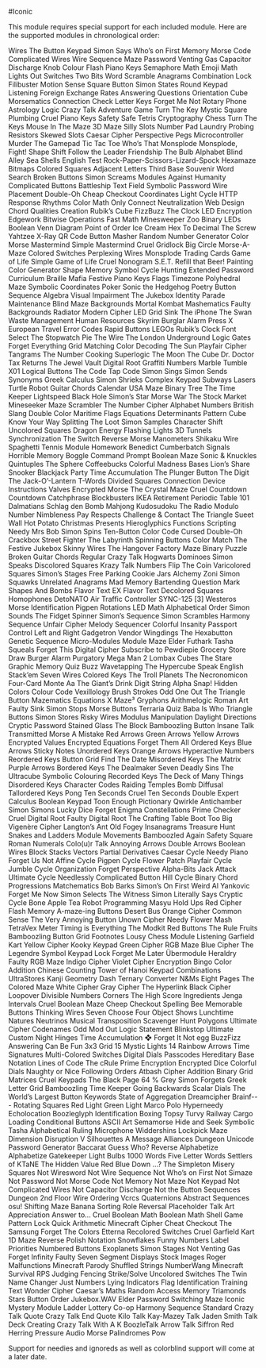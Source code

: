 #Iconic

This module requires special support for each included module. Here are the supported modules in chronological order:

Wires
The Button
Keypad
Simon Says
Who’s on First
Memory
Morse Code
Complicated Wires
Wire Sequence
Maze
Password
Venting Gas
Capacitor Discharge
Knob
Colour Flash
Piano Keys
Semaphore
Math
Emoji Math
Lights Out
Switches
Two Bits
Word Scramble
Anagrams
Combination Lock
Filibuster
Motion Sense
Square Button
Simon States
Round Keypad
Listening
Foreign Exchange Rates
Answering Questions
Orientation Cube
Morsematics
Connection Check
Letter Keys
Forget Me Not
Rotary Phone
Astrology
Logic
Crazy Talk
Adventure Game
Turn The Key
Mystic Square
Plumbing
Cruel Piano Keys
Safety Safe
Tetris
Cryptography
Chess
Turn The Keys
Mouse In The Maze
3D Maze
Silly Slots
Number Pad
Laundry
Probing
Resistors
Skewed Slots
Caesar Cipher
Perspective Pegs
Microcontroller
Murder
The Gamepad
Tic Tac Toe
Who’s That Monsplode
Monsplode, Fight!
Shape Shift
Follow the Leader
Friendship
The Bulb
Alphabet
Blind Alley
Sea Shells
English Test
Rock-Paper-Scissors-Lizard-Spock
Hexamaze
Bitmaps
Colored Squares
Adjacent Letters
Third Base
Souvenir
Word Search
Broken Buttons
Simon Screams
Modules Against Humanity
Complicated Buttons
Battleship
Text Field
Symbolic Password
Wire Placement
Double-Oh
Cheap Checkout
Coordinates
Light Cycle
HTTP Response
Rhythms
Color Math
Only Connect
Neutralization
Web Design
Chord Qualities
Creation
Rubik’s Cube
FizzBuzz
The Clock
LED Encryption
Edgework
Bitwise Operations
Fast Math
Minesweeper
Zoo
Binary LEDs
Boolean Venn Diagram
Point of Order
Ice Cream
Hex To Decimal
The Screw
Yahtzee
X-Ray
QR Code
Button Masher
Random Number Generator
Color Morse
Mastermind Simple
Mastermind Cruel
Gridlock
Big Circle
Morse-A-Maze
Colored Switches
Perplexing Wires
Monsplode Trading Cards
Game of Life Simple
Game of Life Cruel
Nonogram
S.E.T.
Refill that Beer!
Painting
Color Generator
Shape Memory
Symbol Cycle
Hunting
Extended Password
Curriculum
Braille
Mafia
Festive Piano Keys
Flags
Timezone
Polyhedral Maze
Symbolic Coordinates
Poker
Sonic the Hedgehog
Poetry
Button Sequence
Algebra
Visual Impairment
The Jukebox
Identity Parade
Maintenance
Blind Maze
Backgrounds
Mortal Kombat
Mashematics
Faulty Backgrounds
Radiator
Modern Cipher
LED Grid
Sink
The iPhone
The Swan
Waste Management
Human Resources
Skyrim
Burglar Alarm
Press X
European Travel
Error Codes
Rapid Buttons
LEGOs
Rubik’s Clock
Font Select
The Stopwatch
Pie
The Wire
The London Underground
Logic Gates
Forget Everything
Grid Matching
Color Decoding
The Sun
Playfair Cipher
Tangrams
The Number
Cooking
Superlogic
The Moon
The Cube
Dr. Doctor
Tax Returns
The Jewel Vault
Digital Root
Graffiti Numbers
Marble Tumble
X01
Logical Buttons
The Code
Tap Code
Simon Sings
Simon Sends
Synonyms
Greek Calculus
Simon Shrieks
Complex Keypad
Subways
Lasers
Turtle Robot
Guitar Chords
Calendar
USA Maze
Binary Tree
The Time Keeper
Lightspeed
Black Hole
Simon’s Star
Morse War
The Stock Market
Mineseeker
Maze Scrambler
The Number Cipher
Alphabet Numbers
British Slang
Double Color
Maritime Flags
Equations
Determinants
Pattern Cube
Know Your Way
Splitting The Loot
Simon Samples
Character Shift
Uncolored Squares
Dragon Energy
Flashing Lights
3D Tunnels
Synchronization
The Switch
Reverse Morse
Manometers
Shikaku
Wire Spaghetti
Tennis
Module Homework
Benedict Cumberbatch
Signals
Horrible Memory
Boggle
Command Prompt
Boolean Maze
Sonic & Knuckles
Quintuples
The Sphere
Coffeebucks
Colorful Madness
Bases
Lion’s Share
Snooker
Blackjack
Party Time
Accumulation
The Plunger Button
The Digit
The Jack-O’-Lantern
T-Words
Divided Squares
Connection Device
Instructions
Valves
Encrypted Morse
The Crystal Maze
Cruel Countdown
Countdown
Catchphrase
Blockbusters
IKEA
Retirement
Periodic Table
101 Dalmatians
Schlag den Bomb
Mahjong
Kudosudoku
The Radio
Modulo
Number Nimbleness
Pay Respects
Challenge & Contact
The Triangle
Sueet Wall
Hot Potato
Christmas Presents
Hieroglyphics
Functions
Scripting
Needy Mrs Bob
Simon Spins
Ten-Button Color Code
Cursed Double-Oh
Crackbox
Street Fighter
The Labyrinth
Spinning Buttons
Color Match
The Festive Jukebox
Skinny Wires
The Hangover
Factory Maze
Binary Puzzle
Broken Guitar Chords
Regular Crazy Talk
Hogwarts
Dominoes
Simon Speaks
Discolored Squares
Krazy Talk
Numbers
Flip The Coin
Varicolored Squares
Simon’s Stages
Free Parking
Cookie Jars
Alchemy
Zoni
Simon Squawks
Unrelated Anagrams
Mad Memory
Bartending
Question Mark
Shapes And Bombs
Flavor Text EX
Flavor Text
Decolored Squares
Homophones
DetoNATO
Air Traffic Controller
SYNC-125 [3]
Westeros
Morse Identification
Pigpen Rotations
LED Math
Alphabetical Order
Simon Sounds
The Fidget Spinner
Simon’s Sequence
Simon Scrambles
Harmony Sequence
Unfair Cipher
Melody Sequencer
Colorful Insanity
Passport Control
Left and Right
Gadgetron Vendor
Wingdings
The Hexabutton
Genetic Sequence
Micro-Modules
Module Maze
Elder Futhark
Tasha Squeals
Forget This
Digital Cipher
Subscribe to Pewdiepie
Grocery Store
Draw
Burger Alarm
Purgatory
Mega Man 2
Lombax Cubes
The Stare
Graphic Memory
Quiz Buzz
Wavetapping
The Hypercube
Speak English
Stack’em
Seven Wires
Colored Keys
The Troll
Planets
The Necronomicon
Four-Card Monte
Aa
The Giant’s Drink
Digit String
Alpha
Snap!
Hidden Colors
Colour Code
Vexillology
Brush Strokes
Odd One Out
The Triangle Button
Mazematics
Equations X
Maze³
Gryphons
Arithmelogic
Roman Art
Faulty Sink
Simon Stops
Morse Buttons
Terraria Quiz
Baba Is Who
Triangle Buttons
Simon Stores
Risky Wires
Modulus Manipulation
Daylight Directions
Cryptic Password
Stained Glass
The Block
Bamboozling Button
Insane Talk
Transmitted Morse
A Mistake
Red Arrows
Green Arrows
Yellow Arrows
Encrypted Values
Encrypted Equations
Forget Them All
Ordered Keys
Blue Arrows
Sticky Notes
Unordered Keys
Orange Arrows
Hyperactive Numbers
Reordered Keys
Button Grid
Find The Date
Misordered Keys
The Matrix
Purple Arrows
Bordered Keys
The Dealmaker
Seven Deadly Sins
The Ultracube
Symbolic Colouring
Recorded Keys
The Deck of Many Things
Disordered Keys
Character Codes
Raiding Temples
Bomb Diffusal
Tallordered Keys
Pong
Ten Seconds
Cruel Ten Seconds
Double Expert
Calculus
Boolean Keypad
Toon Enough
Pictionary
Qwirkle
Antichamber
Simon Simons
Lucky Dice
Forget Enigma
Constellations
Prime Checker
Cruel Digital Root
Faulty Digital Root
The Crafting Table
Boot Too Big
Vigenère Cipher
Langton’s Ant
Old Fogey
Insanagrams
Treasure Hunt
Snakes and Ladders
Module Movements
Bamboozled Again
Safety Square
Roman Numerals
Colo(u)r Talk
Annoying Arrows
Double Arrows
Boolean Wires
Block Stacks
Vectors
Partial Derivatives
Caesar Cycle
Needy Piano
Forget Us Not
Affine Cycle
Pigpen Cycle
Flower Patch
Playfair Cycle
Jumble Cycle
Organization
Forget Perspective
Alpha-Bits
Jack Attack
Ultimate Cycle
Needlessly Complicated Button
Hill Cycle
Binary
Chord Progressions
Matchematics
Bob Barks
Simon’s On First
Weird Al Yankovic
Forget Me Now
Simon Selects
The Witness
Simon Literally Says
Cryptic Cycle
Bone Apple Tea
Robot Programming
Masyu
Hold Ups
Red Cipher
Flash Memory
A-maze-ing Buttons
Desert Bus
Orange Cipher
Common Sense
The Very Annoying Button
Unown Cipher
Needy Flower Mash
TetraVex
Meter
Timing is Everything
The Modkit
Red Buttons
The Rule
Fruits
Bamboozling Button Grid
Footnotes
Lousy Chess
Module Listening
Garfield Kart
Yellow Cipher
Kooky Keypad
Green Cipher
RGB Maze
Blue Cipher
The Legendre Symbol
Keypad Lock
Forget Me Later
Übermodule
Heraldry
Faulty RGB Maze
Indigo Cipher
Violet Cipher
Encryption Bingo
Color Addition
Chinese Counting
Tower of Hanoi
Keypad Combinations
UltraStores
Kanji
Geometry Dash
Ternary Converter
N&Ms
Eight Pages
The Colored Maze
White Cipher
Gray Cipher
The Hyperlink
Black Cipher
Loopover
Divisible Numbers
Corners
The High Score
Ingredients
Jenga
Intervals
Cruel Boolean Maze
Cheep Checkout
Spelling Bee
Memorable Buttons
Thinking Wires
Seven Choose Four
Object Shows
Lunchtime
Natures
Neutrinos
Musical Transposition
Scavenger Hunt
Polygons
Ultimate Cipher
Codenames
Odd Mod Out
Logic Statement
Blinkstop
Ultimate Custom Night
Hinges
Time Accumulation
❖
Forget It Not
egg
BuzzFizz
Answering Can Be Fun
3x3 Grid
15 Mystic Lights
14
Rainbow Arrows
Time Signatures
Multi-Colored Switches
Digital Dials
Passcodes
Hereditary Base Notation
Lines of Code
The cRule
Prime Encryption
Encrypted Dice
Colorful Dials
Naughty or Nice
Following Orders
Atbash Cipher
Addition
Binary Grid
Matrices
Cruel Keypads
The Black Page
64
% Grey
Simon Forgets
Greek Letter Grid
Bamboozling Time Keeper
Going Backwards
Scalar Dials
The World’s Largest Button
Keywords
State of Aggregation
Dreamcipher
Brainf---
Rotating Squares
Red Light Green Light
Marco Polo
Hyperneedy
Echolocation
Boozleglyph Identification
Boxing
Topsy Turvy
Railway Cargo Loading
Conditional Buttons
ASCII Art
Semamorse
Hide and Seek
Symbolic Tasha
Alphabetical Ruling
Microphone
Widdershins
Lockpick Maze
Dimension Disruption
V
Silhouettes
A Message
Alliances
Dungeon
Unicode
Password Generator
Baccarat
Guess Who?
Reverse Alphabetize
Alphabetize
Gatekeeper
Light Bulbs
1000 Words
Five Letter Words
Settlers of KTaNE
The Hidden Value
Red
Blue
Down
...?
The Simpleton
Misery Squares
Not Wiresword
Not Wire Sequence
Not Who’s on First
Not Simaze
Not Password
Not Morse Code
Not Memory
Not Maze
Not Keypad
Not Complicated Wires
Not Capacitor Discharge
Not the Button
Sequences
Dungeon 2nd Floor
Wire Ordering
Vcrcs
Quaternions
Abstract Sequences
osu!
Shifting Maze
Banana
Sorting
Role Reversal
Placeholder Talk
Art Appreciation
Answer to...
Cruel Boolean Math
Boolean Math
Shell Game
Pattern Lock
Quick Arithmetic
Minecraft Cipher
Cheat Checkout
The Samsung
Forget The Colors
Etterna
Recolored Switches
Cruel Garfield Kart
1D Maze
Reverse Polish Notation
Snowflakes
Funny Numbers
Label Priorities
Numbered Buttons
Exoplanets
Simon Stages
Not Venting Gas
Forget Infinity
Faulty Seven Segment Displays
Stock Images
Roger
Malfunctions
Minecraft Parody
Shuffled Strings
NumberWang
Minecraft Survival
RPS Judging
Fencing
Strike/Solve
Uncolored Switches
The Twin
Name Changer
Just Numbers
Lying Indicators
Flag Identification
Training Text
Wonder Cipher
Caesar’s Maths
Random Access Memory
Triamonds
Stars
Button Order
Jukebox.WAV
Elder Password
Switching Maze
Iconic
Mystery Module
Ladder Lottery
Co-op Harmony Sequence
Standard Crazy Talk
Quote Crazy Talk End Quote
Kilo Talk
Kay-Mazey Talk
Jaden Smith Talk
Deck Creating
Crazy Talk With A K
BoozleTalk
Arrow Talk
Siffron
Red Herring
Pressure
Audio Morse
Palindromes
Pow

Support for needies and ignoreds as well as colorblind support will come at a later date.